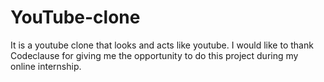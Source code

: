 # YouTube-clone
It is a youtube clone that looks and acts like youtube. I would like to thank Codeclause for giving me the opportunity to do this project during my online internship.
